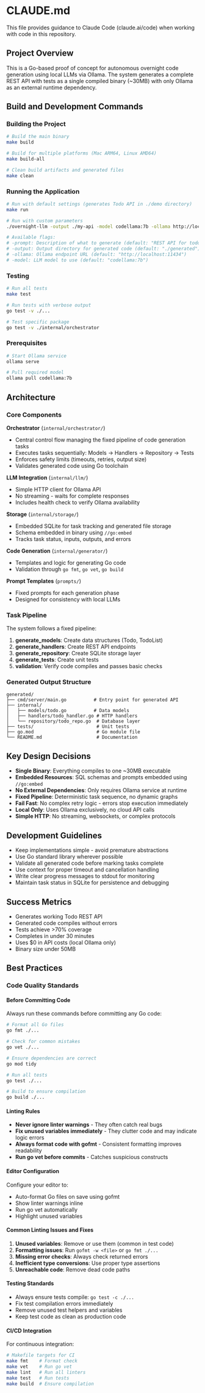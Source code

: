 # CLAUDE.md

This file provides guidance to Claude Code (claude.ai/code) when working with code in this repository.

## Project Overview

This is a Go-based proof of concept for autonomous overnight code generation using local LLMs via Ollama. The system generates a complete REST API with tests as a single compiled binary (~30MB) with only Ollama as an external runtime dependency.

## Build and Development Commands

### Building the Project
```bash
# Build the main binary
make build

# Build for multiple platforms (Mac ARM64, Linux AMD64)
make build-all

# Clean build artifacts and generated files
make clean
```

### Running the Application
```bash
# Run with default settings (generates Todo API in ./demo directory)
make run

# Run with custom parameters
./overnight-llm -output ./my-api -model codellama:7b -ollama http://localhost:11434

# Available flags:
# -prompt: Description of what to generate (default: "REST API for todo list")
# -output: Output directory for generated code (default: "./generated")
# -ollama: Ollama endpoint URL (default: "http://localhost:11434")
# -model: LLM model to use (default: "codellama:7b")
```

### Testing
```bash
# Run all tests
make test

# Run tests with verbose output
go test -v ./...

# Test specific package
go test -v ./internal/orchestrator
```

### Prerequisites
```bash
# Start Ollama service
ollama serve

# Pull required model
ollama pull codellama:7b
```

## Architecture

### Core Components

**Orchestrator** (`internal/orchestrator/`)
- Central control flow managing the fixed pipeline of code generation tasks
- Executes tasks sequentially: Models → Handlers → Repository → Tests
- Enforces safety limits (timeouts, retries, output size)
- Validates generated code using Go toolchain

**LLM Integration** (`internal/llm/`)
- Simple HTTP client for Ollama API
- No streaming - waits for complete responses
- Includes health check to verify Ollama availability

**Storage** (`internal/storage/`)
- Embedded SQLite for task tracking and generated file storage
- Schema embedded in binary using `//go:embed`
- Tracks task status, inputs, outputs, and errors

**Code Generation** (`internal/generator/`)
- Templates and logic for generating Go code
- Validation through `go fmt`, `go vet`, `go build`

**Prompt Templates** (`prompts/`)
- Fixed prompts for each generation phase
- Designed for consistency with local LLMs

### Task Pipeline

The system follows a fixed pipeline:
1. **generate_models**: Create data structures (Todo, TodoList)
2. **generate_handlers**: Create REST API endpoints
3. **generate_repository**: Create SQLite storage layer
4. **generate_tests**: Create unit tests
5. **validation**: Verify code compiles and passes basic checks

### Generated Output Structure
```
generated/
├── cmd/server/main.go          # Entry point for generated API
├── internal/
│   ├── models/todo.go          # Data models
│   ├── handlers/todo_handler.go # HTTP handlers
│   └── repository/todo_repo.go  # Database layer
├── tests/                       # Unit tests
├── go.mod                       # Go module file
└── README.md                    # Documentation
```

## Key Design Decisions

- **Single Binary**: Everything compiles to one ~30MB executable
- **Embedded Resources**: SQL schemas and prompts embedded using `//go:embed`
- **No External Dependencies**: Only requires Ollama service at runtime
- **Fixed Pipeline**: Deterministic task sequence, no dynamic graphs
- **Fail Fast**: No complex retry logic - errors stop execution immediately
- **Local Only**: Uses Ollama exclusively, no cloud API calls
- **Simple HTTP**: No streaming, websockets, or complex protocols

## Development Guidelines

- Keep implementations simple - avoid premature abstractions
- Use Go standard library wherever possible
- Validate all generated code before marking tasks complete
- Use context for proper timeout and cancellation handling
- Write clear progress messages to stdout for monitoring
- Maintain task status in SQLite for persistence and debugging

## Success Metrics

- Generates working Todo REST API
- Generated code compiles without errors
- Tests achieve >70% coverage
- Completes in under 30 minutes
- Uses $0 in API costs (local Ollama only)
- Binary size under 50MB

## Best Practices

### Code Quality Standards

#### Before Committing Code
Always run these commands before committing any Go code:
```bash
# Format all Go files
go fmt ./...

# Check for common mistakes
go vet ./...

# Ensure dependencies are correct
go mod tidy

# Run all tests
go test ./...

# Build to ensure compilation
go build ./...
```

#### Linting Rules
- **Never ignore linter warnings** - They often catch real bugs
- **Fix unused variables immediately** - They clutter code and may indicate logic errors
- **Always format code with gofmt** - Consistent formatting improves readability
- **Run go vet before commits** - Catches suspicious constructs

#### Editor Configuration
Configure your editor to:
- Auto-format Go files on save using gofmt
- Show linter warnings inline
- Run go vet automatically
- Highlight unused variables

#### Common Linting Issues and Fixes
1. **Unused variables**: Remove or use them (common in test code)
2. **Formatting issues**: Run `gofmt -w <file>` or `go fmt ./...`
3. **Missing error checks**: Always check returned errors
4. **Inefficient type conversions**: Use proper type assertions
5. **Unreachable code**: Remove dead code paths

#### Testing Standards
- Always ensure tests compile: `go test -c ./...`
- Fix test compilation errors immediately
- Remove unused test helpers and variables
- Keep test code as clean as production code

#### CI/CD Integration
For continuous integration:
```bash
# Makefile targets for CI
make fmt    # Format check
make vet    # Run go vet
make lint   # Run all linters
make test   # Run tests
make build  # Ensure compilation
```
